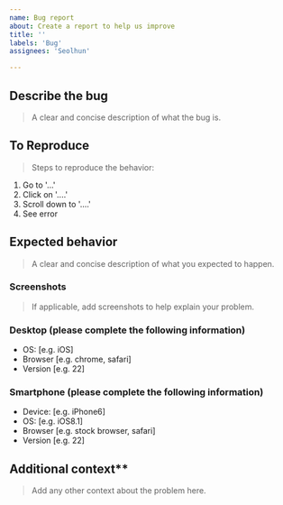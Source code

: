 ```yaml
---
name: Bug report
about: Create a report to help us improve
title: ''
labels: 'Bug'
assignees: 'Seolhun'

---
```


## Describe the bug

> A clear and concise description of what the bug is.

## To Reproduce

> Steps to reproduce the behavior:

1. Go to '...'
2. Click on '....'
3. Scroll down to '....'
4. See error

## Expected behavior

> A clear and concise description of what you expected to happen.

### Screenshots

> If applicable, add screenshots to help explain your problem.

### Desktop (please complete the following information)

- OS: [e.g. iOS]
- Browser [e.g. chrome, safari]
- Version [e.g. 22]

### Smartphone (please complete the following information)

- Device: [e.g. iPhone6]
- OS: [e.g. iOS8.1]
- Browser [e.g. stock browser, safari]
- Version [e.g. 22]

## Additional context**

> Add any other context about the problem here.
